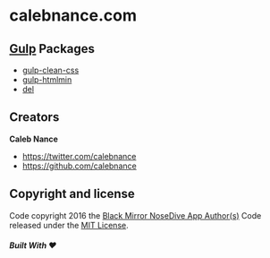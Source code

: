 calebnance.com
=========

[Gulp](https://github.com/gulpjs/gulp) Packages
--------------------
- [gulp-clean-css](https://github.com/scniro/gulp-clean-css)
- [gulp-htmlmin](https://github.com/jonschlinkert/gulp-htmlmin)
- [del](https://github.com/sindresorhus/del)

Creators
--------------------
**Caleb Nance**
- <https://twitter.com/calebnance>
- <https://github.com/calebnance>

Copyright and license
--------------------
Code copyright 2016 the [Black Mirror NoseDive App Author(s)](https://github.com/calebnance/calebnance/graphs/contributors) Code released under the [MIT License](https://github.com/calebnance/calebnance/blob/master/LICENSE).

##### Built With :heart:
